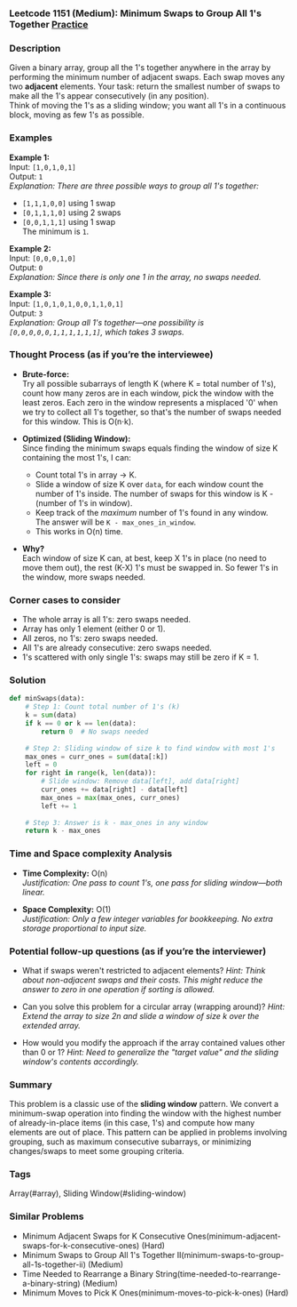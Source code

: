 ### Leetcode 1151 (Medium): Minimum Swaps to Group All 1's Together [Practice](https://leetcode.com/problems/minimum-swaps-to-group-all-1s-together)

### Description  
Given a binary array, group all the 1's together anywhere in the array by performing the minimum number of adjacent swaps. Each swap moves any two **adjacent** elements. Your task: return the smallest number of swaps to make all the 1's appear consecutively (in any position).  
Think of moving the 1's as a sliding window; you want all 1's in a continuous block, moving as few 1's as possible.

### Examples  

**Example 1:**  
Input: `[1,0,1,0,1]`  
Output: `1`  
*Explanation: There are three possible ways to group all 1's together:*  
- `[1,1,1,0,0]` using 1 swap  
- `[0,1,1,1,0]` using 2 swaps  
- `[0,0,1,1,1]` using 1 swap  
The minimum is `1`.

**Example 2:**  
Input: `[0,0,0,1,0]`  
Output: `0`  
*Explanation: Since there is only one 1 in the array, no swaps needed.*

**Example 3:**  
Input: `[1,0,1,0,1,0,0,1,1,0,1]`  
Output: `3`  
*Explanation: Group all 1's together—one possibility is `[0,0,0,0,0,1,1,1,1,1,1]`, which takes 3 swaps.*

### Thought Process (as if you’re the interviewee)  
- **Brute-force:**  
  Try all possible subarrays of length K (where K = total number of 1's), count how many zeros are in each window, pick the window with the least zeros. Each zero in the window represents a misplaced '0' when we try to collect all 1's together, so that's the number of swaps needed for this window. This is O(n⋅k).

- **Optimized (Sliding Window):**  
  Since finding the minimum swaps equals finding the window of size K containing the most 1's, I can:
  - Count total 1's in array → K.
  - Slide a window of size K over `data`, for each window count the number of 1's inside. The number of swaps for this window is K - (number of 1's in window).
  - Keep track of the *maximum* number of 1's found in any window.  
  The answer will be `K - max_ones_in_window`.
  - This works in O(n) time.

- **Why?**  
  Each window of size K can, at best, keep X 1's in place (no need to move them out), the rest (K-X) 1's must be swapped in. So fewer 1's in the window, more swaps needed.

### Corner cases to consider  
- The whole array is all 1's: zero swaps needed.
- Array has only 1 element (either 0 or 1).
- All zeros, no 1's: zero swaps needed.
- All 1's are already consecutive: zero swaps needed.
- 1's scattered with only single 1's: swaps may still be zero if K = 1.

### Solution

```python
def minSwaps(data):
    # Step 1: Count total number of 1's (k)
    k = sum(data)
    if k == 0 or k == len(data):
        return 0  # No swaps needed
    
    # Step 2: Sliding window of size k to find window with most 1's
    max_ones = curr_ones = sum(data[:k])
    left = 0
    for right in range(k, len(data)):
        # Slide window: Remove data[left], add data[right]
        curr_ones += data[right] - data[left]
        max_ones = max(max_ones, curr_ones)
        left += 1
    
    # Step 3: Answer is k - max_ones in any window
    return k - max_ones
```

### Time and Space complexity Analysis  

- **Time Complexity:** O(n)  
  *Justification: One pass to count 1's, one pass for sliding window—both linear.*

- **Space Complexity:** O(1)  
  *Justification: Only a few integer variables for bookkeeping. No extra storage proportional to input size.*

### Potential follow-up questions (as if you’re the interviewer)  

- What if swaps weren't restricted to adjacent elements?
  *Hint: Think about non-adjacent swaps and their costs. This might reduce the answer to zero in one operation if sorting is allowed.*

- Can you solve this problem for a circular array (wrapping around)?
  *Hint: Extend the array to size 2n and slide a window of size k over the extended array.*

- How would you modify the approach if the array contained values other than 0 or 1?
  *Hint: Need to generalize the "target value" and the sliding window's contents accordingly.*

### Summary
This problem is a classic use of the **sliding window** pattern. We convert a minimum-swap operation into finding the window with the highest number of already-in-place items (in this case, 1's) and compute how many elements are out of place. This pattern can be applied in problems involving grouping, such as maximum consecutive subarrays, or minimizing changes/swaps to meet some grouping criteria.

### Tags
Array(#array), Sliding Window(#sliding-window)

### Similar Problems
- Minimum Adjacent Swaps for K Consecutive Ones(minimum-adjacent-swaps-for-k-consecutive-ones) (Hard)
- Minimum Swaps to Group All 1's Together II(minimum-swaps-to-group-all-1s-together-ii) (Medium)
- Time Needed to Rearrange a Binary String(time-needed-to-rearrange-a-binary-string) (Medium)
- Minimum Moves to Pick K Ones(minimum-moves-to-pick-k-ones) (Hard)